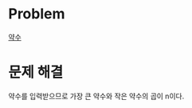 # Problem
[약수](https://www.acmicpc.net/problem/1037)
   
# 문제 해결
약수를 입력받으므로 가장 큰 약수와 작은 약수의 곱이 n이다.   